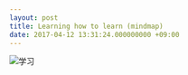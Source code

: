 ```yaml
---
layout: post
title: Learning how to learn (mindmap)
date: 2017-04-12 13:31:24.000000000 +09:00
---
```



![学习](http://wx4.sinaimg.cn/large/825148c4ly1fejxb2f3guj21gh0prgnw.jpg)
